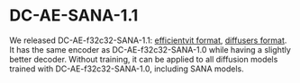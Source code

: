 # DC-AE-SANA-1.1

We released DC-AE-f32c32-SANA-1.1: [efficientvit format](https://huggingface.co/mit-han-lab/dc-ae-f32c32-sana-1.1), [diffusers format](https://huggingface.co/mit-han-lab/dc-ae-f32c32-sana-1.1-diffusers). It has the same encoder as DC-AE-f32c32-SANA-1.0 while having a slightly better decoder. Without training, it can be applied to all diffusion models trained with DC-AE-f32c32-SANA-1.0, including SANA models.
